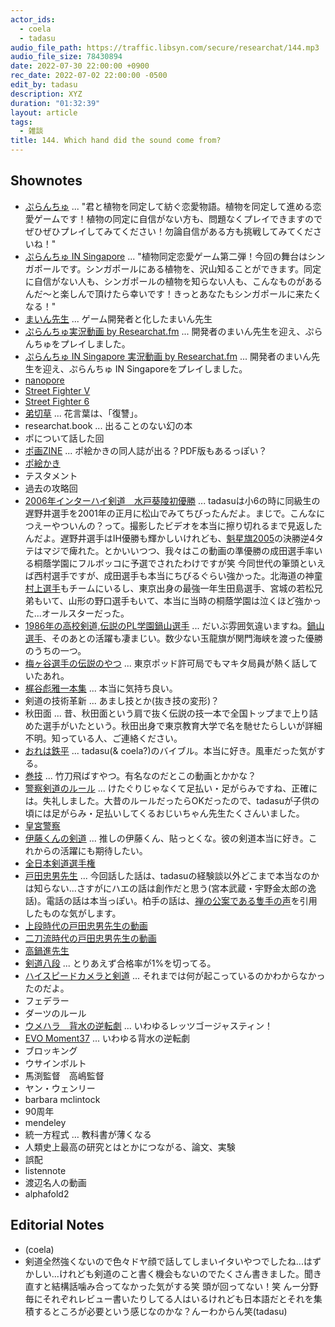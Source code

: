 ```yaml
---
actor_ids:
  - coela
  - tadasu
audio_file_path: https://traffic.libsyn.com/secure/researchat/144.mp3 
audio_file_size: 78430894
date: 2022-07-30 22:00:00 +0900
rec_date: 2022-07-02 22:00:00 -0500
edit_by: tadasu
description: XYZ
duration: "01:32:39"
layout: article
tags:
  - 雑談
title: 144. Which hand did the sound come from?
---
```

## Shownotes
- [ぷらんちゅ](https://novelgame.jp/games/show/6590) ... "君と植物を同定して紡ぐ恋愛物語。植物を同定して進める恋愛ゲームです！植物の同定に自信がない方も、問題なくプレイできますのでぜひぜひプレイしてみてください！勿論自信がある方も挑戦してみてくださいね！"
- [ぷらんちゅ IN Singapore](https://novelgame.jp/games/show/6720) ... "植物同定恋愛ゲーム第二弾！今回の舞台はシンガポールです。シンガポールにある植物を、沢山知ることができます。同定に自信がない人も、シンガポールの植物を知らない人も、こんなものがあるんだ～と楽しんで頂けたら幸いです！きっとあなたもシンガポールに来たくなる！"
- [まいん先生](https://twitter.com/ArmnieBIO) ... ゲーム開発者と化したまいん先生
- [ぷらんちゅ実況動画 by Researchat.fm](https://www.youtube.com/watch?v=d4YMrm3OHfg) ... 開発者のまいん先生を迎え、ぷらんちゅをプレイしました。
- [ぷらんちゅ IN Singapore 実況動画 by Researchat.fm](https://www.youtube.com/watch?v=cfDoPrgAgQU&ab_channel=Researchatfm) ... 開発者のまいん先生を迎え、ぷらんちゅ IN Singaporeをプレイしました。
- [nanopore](https://nanoporetech.com/)
- [Street Fighter V](https://www.capcom.co.jp/sfv/)
- [Street Fighter 6](https://www.streetfighter.com/6/ja-jp/)
- [弟切草](https://ja.wikipedia.org/wiki/%E5%BC%9F%E5%88%87%E8%8D%89_(%E3%82%B2%E3%83%BC%E3%83%A0)) ... 花言葉は、「復讐」。
- researchat.book ... 出ることのない幻の本
- ポについて話した回
- [ポ画ZINE](https://twitter.com/trickolo/status/1551511814592008192) ... ポ絵かきの同人誌が出る？PDF版もあるっぽい？
- [ポ絵かき](https://twitter.com/hashtag/%E3%83%9D%E7%B5%B5%E3%81%8B%E3%81%8D?src=hashtag_click)
- テスタメント
- 過去の攻略回
- [2006年インターハイ剣道　水戸葵陵初優勝](https://www.youtube.com/watch?v=OEazmD2JCNs&ab_channel=sekikawaj.) ... tadasuは小6の時に同級生の遅野井選手を2001年の正月に松山でみてちびったんだよ。まじで。こんなにつえーやついんの？って。撮影したビデオを本当に擦り切れるまで見返したんだよ。遅野井選手はIH優勝も輝かしいけれども、[魁星旗2005](https://plaza.rakuten.co.jp/kendouakita/diary/200504010000/)の決勝逆4タテはマジで痺れた。とかいいつつ、我々はこの動画の準優勝の成田選手率いる桐蔭学園にフルボッコに予選でされたわけですが笑 今同世代の筆頭といえば西村選手ですが、成田選手も本当にちびるぐらい強かった。北海道の神童[村上選手](https://www.ouhs.jp/department/teacher/murakami_r/)もチームにいるし、東京出身の最強一年生田島選手、宮城の若松兄弟もいて、山形の野口選手もいて、本当に当時の桐蔭学園は泣くほど強かった...オールスターだった。
- [1986年の高校剣道,伝説のPL学園鍋山選手](https://www.youtube.com/watch?v=jaEVsg5D4RI&ab_channel=%E9%81%93%E5%89%A3) ... だいぶ雰囲気違いますね。[鍋山選手](https://ja.wikipedia.org/wiki/%E9%8D%8B%E5%B1%B1%E9%9A%86%E5%BC%98)、そのあとの活躍も凄まじい。数少ない玉龍旗が関門海峡を渡った優勝のうちの一つ。
- [梅ヶ谷選手の伝説のやつ](https://www.youtube.com/watch?v=ikEZyiCFYlU&ab_channel=dodaichi85) ... 東京ポッド許可局でもマキタ局員が熱く話していたあれ。
- [梶谷彪雅一本集](https://www.youtube.com/watch?v=pjMV5gspFN8&ab_channel=%E6%A2%B6%E8%B0%B7%E5%BD%AA%E9%9B%85-%E5%89%A3%E9%81%93KENDO-) ... 本当に気持ち良い。
- 剣道の技術革新 ... あまし技とか(抜き技の変形)？
- 秋田面 ... 昔、秋田面という肩で抜く伝説の技一本で全国トップまで上り詰めた選手がいたという。秋田出身で東京教育大学で名を馳せたらしいが詳細不明。知っている人、ご連絡ください。
- [おれは鉄平](https://www.amazon.co.jp/%E3%81%8A%E3%82%8C%E3%81%AF%E9%89%84%E5%85%B5-1-%E8%AC%9B%E8%AB%87%E7%A4%BE%E6%BC%AB%E7%94%BB%E6%96%87%E5%BA%AB-%E3%81%A1%E3%81%B0-%E3%81%A6%E3%81%A4%E3%82%84/dp/4063600068) ... tadasu(& coela?)のバイブル。本当に好き。風車だった気がする。
- [巻技](https://youtu.be/sdQ-4cvku64) ... 竹刀飛ばすやつ。有名なのだとこの動画とかかな？
- [警察剣道のルール](https://kendo-armor.com/kendo-tripped/) ... けたぐりじゃなくて足払い・足がらみですね、正確には。失礼しました。大昔のルールだったらOKだったので、tadasuが子供の頃には足がらみ・足払いしてくるおじいちゃん先生たくさんいました。
- [皇宮警察](https://www.npa.go.jp/kougu/outline/index.html)
- [伊藤くんの剣道](https://www.youtube.com/watch?v=yJt556fQbhk&ab_channel=%E5%85%AB%E7%8E%8B%E5%AD%90%E5%89%A3%E3%82%AD%E3%83%81) ... 推しの伊藤くん、貼っとくな。彼の剣道本当に好き。これからの活躍にも期待したい。
- [全日本剣道選手権](https://ja.wikipedia.org/wiki/%E5%85%A8%E6%97%A5%E6%9C%AC%E5%89%A3%E9%81%93%E9%81%B8%E6%89%8B%E6%A8%A9%E5%A4%A7%E4%BC%9A)
- [戸田忠男先生](https://ja.wikipedia.org/wiki/%E6%88%B8%E7%94%B0%E5%BF%A0%E7%94%B7_(%E5%89%A3%E9%81%93%E5%AE%B6)) ... 今回話した話は、tadasuの経験談以外どこまで本当なのかは知らない...さすがにハエの話は創作だと思う(宮本武蔵・宇野金太郎の逸話)。電話の話は本当っぽい。柏手の話は、[禅の公案である隻手の声](https://ja.wikipedia.org/wiki/%E9%9A%BB%E6%89%8B%E3%81%AE%E5%A3%B0)を引用したものな気がします。
- [上段時代の戸田忠男先生の動画](https://www.youtube.com/watch?v=vCsr8iA0PAI&ab_channel=ittoOgami)
- [二刀流時代の戸田忠男先生の動画](https://www.youtube.com/watch?v=SRxcR71GnEo&ab_channel=%E6%AD%A6%E3%81%AE%E9%AD%82%EF%BD%9E%E7%9C%9F%E5%89%A3%E9%81%93ch)
- [高鍋進先生](https://ja.wikipedia.org/wiki/%E9%AB%98%E9%8D%8B%E9%80%B2)
- [剣道八段](https://www.kendo.or.jp/examination/kendo-8dan/) ... とりあえず合格率が1%を切ってる。
- [ハイスピードカメラと剣道](https://www.youtube.com/watch?v=Wmeb6JFEZEw&ab_channel=himitsunosenshi) ... それまでは何が起こっているのかわからなかったのだよ。
- フェデラー
- ダーツのルール
- [ウメハラ　背水の逆転劇](https://www.youtube.com/watch?v=fTyewgmEoGU&ab_channel=garanazin) ... いわゆるレッツゴージャスティン！
- [EVO Moment37](https://en.wikipedia.org/wiki/Evo_Moment_37) ... いわゆる背水の逆転劇
- ブロッキング
- ウサインボルト
- 馬渕監督　高嶋監督
- ヤン・ウェンリー
- barbara mclintock
- 90周年
- mendeley
- 統一方程式 … 教科書が薄くなる
- 人類史上最高の研究とはとかにつながる、論文、実験
- 誤配
- listennote
- 渡辺名人の動画
- alphafold2

## Editorial Notes
- (coela)
- 剣道全然強くないので色々ドヤ顔で話してしまいイタいやつでしたね...はずかしい...けれども剣道のこと書く機会もないのでたくさん書きました。聞き直すと結構話噛み合ってなかった気がする笑 頭が回ってない！笑 んー分野毎にそれぞれレビュー書いたりしてる人はいるけれども日本語だとそれを集積するところが必要という感じなのかな？んーわからん笑(tadasu)
